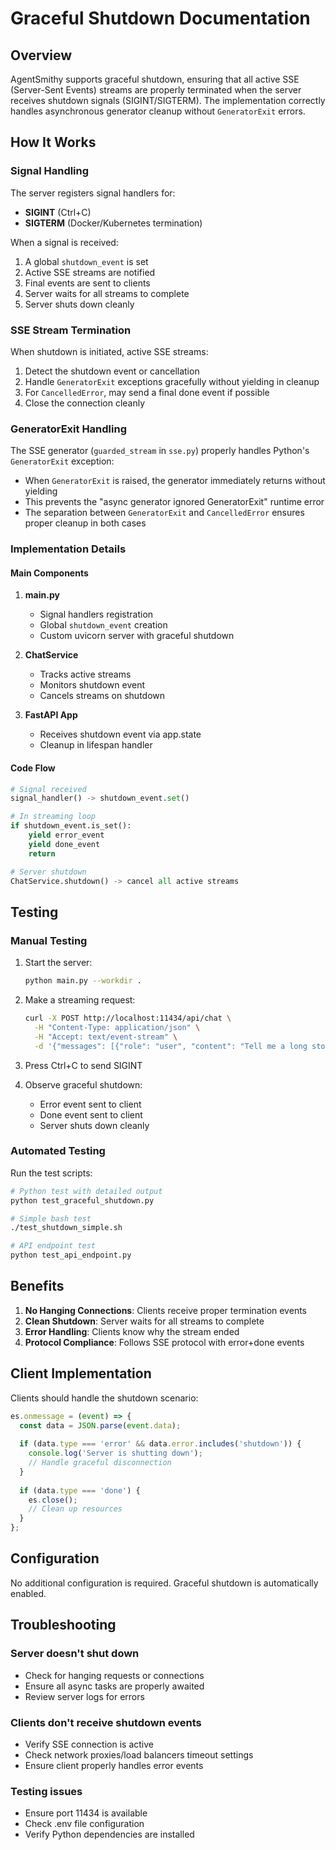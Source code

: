 # Graceful Shutdown Documentation

## Overview

AgentSmithy supports graceful shutdown, ensuring that all active SSE (Server-Sent Events) streams are properly terminated when the server receives shutdown signals (SIGINT/SIGTERM). The implementation correctly handles asynchronous generator cleanup without `GeneratorExit` errors.

## How It Works

### Signal Handling

The server registers signal handlers for:
- **SIGINT** (Ctrl+C)
- **SIGTERM** (Docker/Kubernetes termination)

When a signal is received:
1. A global `shutdown_event` is set
2. Active SSE streams are notified
3. Final events are sent to clients
4. Server waits for all streams to complete
5. Server shuts down cleanly

### SSE Stream Termination

When shutdown is initiated, active SSE streams:
1. Detect the shutdown event or cancellation
2. Handle `GeneratorExit` exceptions gracefully without yielding in cleanup
3. For `CancelledError`, may send a final done event if possible
4. Close the connection cleanly

### GeneratorExit Handling

The SSE generator (`guarded_stream` in `sse.py`) properly handles Python's `GeneratorExit` exception:
- When `GeneratorExit` is raised, the generator immediately returns without yielding
- This prevents the "async generator ignored GeneratorExit" runtime error
- The separation between `GeneratorExit` and `CancelledError` ensures proper cleanup in both cases

### Implementation Details

#### Main Components

1. **main.py**
   - Signal handlers registration
   - Global `shutdown_event` creation
   - Custom uvicorn server with graceful shutdown

2. **ChatService**
   - Tracks active streams
   - Monitors shutdown event
   - Cancels streams on shutdown

3. **FastAPI App**
   - Receives shutdown event via app.state
   - Cleanup in lifespan handler

#### Code Flow

```python
# Signal received
signal_handler() -> shutdown_event.set()

# In streaming loop
if shutdown_event.is_set():
    yield error_event
    yield done_event
    return

# Server shutdown
ChatService.shutdown() -> cancel all active streams
```

## Testing

### Manual Testing

1. Start the server:
   ```bash
   python main.py --workdir .
   ```

2. Make a streaming request:
   ```bash
   curl -X POST http://localhost:11434/api/chat \
     -H "Content-Type: application/json" \
     -H "Accept: text/event-stream" \
     -d '{"messages": [{"role": "user", "content": "Tell me a long story"}], "stream": true}'
   ```

3. Press Ctrl+C to send SIGINT

4. Observe graceful shutdown:
   - Error event sent to client
   - Done event sent to client
   - Server shuts down cleanly

### Automated Testing

Run the test scripts:
```bash
# Python test with detailed output
python test_graceful_shutdown.py

# Simple bash test
./test_shutdown_simple.sh

# API endpoint test
python test_api_endpoint.py
```

## Benefits

1. **No Hanging Connections**: Clients receive proper termination events
2. **Clean Shutdown**: Server waits for all streams to complete
3. **Error Handling**: Clients know why the stream ended
4. **Protocol Compliance**: Follows SSE protocol with error+done events

## Client Implementation

Clients should handle the shutdown scenario:

```javascript
es.onmessage = (event) => {
  const data = JSON.parse(event.data);
  
  if (data.type === 'error' && data.error.includes('shutdown')) {
    console.log('Server is shutting down');
    // Handle graceful disconnection
  }
  
  if (data.type === 'done') {
    es.close();
    // Clean up resources
  }
};
```

## Configuration

No additional configuration is required. Graceful shutdown is automatically enabled.

## Troubleshooting

### Server doesn't shut down
- Check for hanging requests or connections
- Ensure all async tasks are properly awaited
- Review server logs for errors

### Clients don't receive shutdown events
- Verify SSE connection is active
- Check network proxies/load balancers timeout settings
- Ensure client properly handles error events

### Testing issues
- Ensure port 11434 is available
- Check .env file configuration
- Verify Python dependencies are installed
